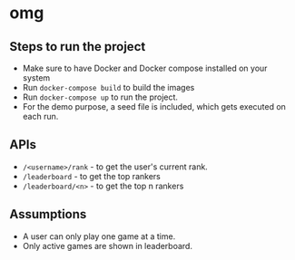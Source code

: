 # omg

## Steps to run the project
  - Make sure to have Docker and Docker compose installed on your system
  - Run `docker-compose build` to build the images
  - Run `docker-compose up` to run the project.
  - For the demo purpose, a seed file is included, which gets executed on each run.


## APIs
  - `/<username>/rank` - to get the user's current rank.
  - `/leaderboard` - to get the top rankers
  - `/leaderboard/<n>` - to get the top n rankers

## Assumptions
  - A user can only play one game at a time.
  - Only active games are shown in leaderboard.
